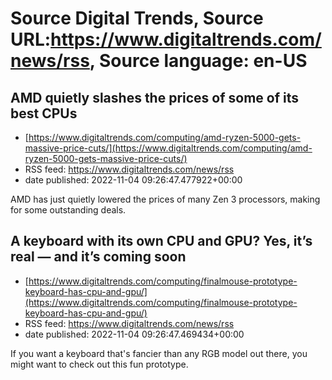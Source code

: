 # Source Digital Trends, Source URL:https://www.digitaltrends.com/news/rss, Source language: en-US

## AMD quietly slashes the prices of some of its best CPUs
 - [https://www.digitaltrends.com/computing/amd-ryzen-5000-gets-massive-price-cuts/](https://www.digitaltrends.com/computing/amd-ryzen-5000-gets-massive-price-cuts/)
 - RSS feed: https://www.digitaltrends.com/news/rss
 - date published: 2022-11-04 09:26:47.477922+00:00

AMD has just quietly lowered the prices of many Zen 3 processors, making for some outstanding deals.

## A keyboard with its own CPU and GPU? Yes, it’s real — and it’s coming soon
 - [https://www.digitaltrends.com/computing/finalmouse-prototype-keyboard-has-cpu-and-gpu/](https://www.digitaltrends.com/computing/finalmouse-prototype-keyboard-has-cpu-and-gpu/)
 - RSS feed: https://www.digitaltrends.com/news/rss
 - date published: 2022-11-04 09:26:47.469434+00:00

If you want a keyboard that's fancier than any RGB model out there, you might want to check out this fun prototype.
